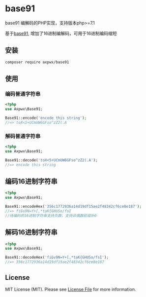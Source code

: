# base91

base91 编解码的PHP实现，支持版本php>=7.1

基于[base91](http://base91.sourceforge.net/), 增加了16进制编解码，可用于16进制编码缩短

## 安装
```bash
composer require axpwx/base91
```

## 使用
### 编码普通字符串

```php
<?php
use Axpwx\Base91;

Base91::encode('encode this string');
//=> toX<5+UCmUW6GFso^zZ2(.A
```

### 解码普通字符串

```php
<?php
use Axpwx\Base91;

Base91::decode('toX<5+UCmUW6GFso^zZ2(.A');
//=> encode this string
```

## 编码16进制字符串

```php
<?php
use Axpwx\Base91;

Base91::encodeHex('356c1772936a14d19df15ae2f48342cf6ce8e187');
//=> fiGv9N=Y+[,*taK{GHUSo/fsI
//待编码的16进制字符串支持负数，支持非偶数前缀补0
```

## 解码16进制字符串

```php
<?php
use Axpwx\Base91;

Base91::decodeHex('fiGv9N=Y+[,*taK{GHUSo/fsI');
//=> 356c1772936a14d19df15ae2f48342cf6ce8e187
```

## License
MIT License (MIT). Please see [License File](https://github.com/axpwx/base91/blob/main/LICENSE) for more information.
